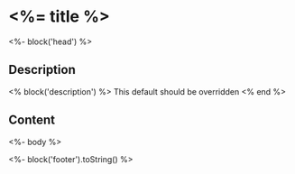 # <%= title %>

<%- block('head') %>

## Description

<% block('description') %>
This default should be overridden
<% end %>

## Content

<%- body %>

<%- block('footer').toString() %>
